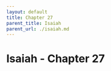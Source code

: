 ```yaml
---
layout: default
title: Chapter 27
parent_title: Isaiah
parent_url: ./isaiah.md
---
```


# Isaiah - Chapter 27
